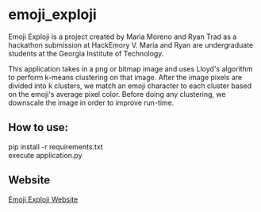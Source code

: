 # emoji_exploji


Emoji Exploji is a project created by Maria Moreno and Ryan Trad as a hackathon submission at HackEmory V. Maria and Ryan are undergraduate students at the Georgia Institute of Technology. 

This application takes in a png or bitmap image and uses Lloyd's algorithm to perform k-means clustering on that image. After the image pixels are divided into k clusters, we match an emoji character to each cluster based on the emoji's average pixel color. Before doing any clustering, we downscale the image in order to improve run-time.

## How to use:
pip install -r requirements.txt <br>
execute application.py

## Website
[Emoji Exploji Website](http://exploji.tk)

